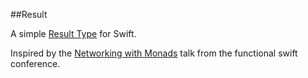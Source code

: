 ##Result

A simple [Result Type](https://en.wikipedia.org/wiki/Result_type) for Swift.  

Inspired by the [Networking with Monads](http://2014.funswiftconf.com/speakers/john.html) talk from the functional swift conference.